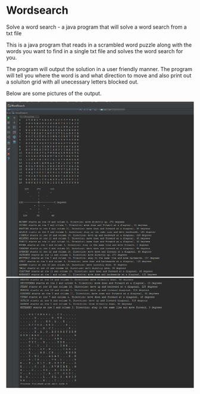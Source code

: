 # Wordsearch
Solve a word search - a java program that will solve a word search from a txt file

This is a java program that reads in a scrambled word puzzle along with the words you want to find in a single txt file and solves the word search for you.

The program will output the solution in a user friendly manner. The program will tell you where the word is and what direction to move and also print out a soluiton grid with all unecessary letters blocked out.

Below are some pictures of the output. 

![Alt text](/screenshots/ws1.PNG?raw=true)
![Alt text](/screenshots/ws2.PNG?raw=true)

